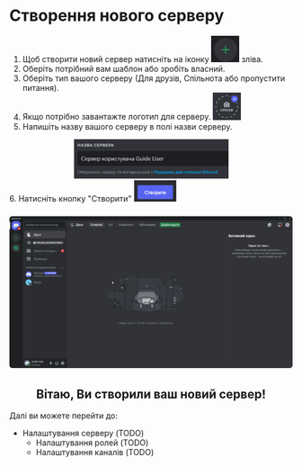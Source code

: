 # Створення нового серверу

1. Щоб створити новий сервер натисніть на іконку <img src="../../assets/Guild_Create/Guild_Create_Icon.png" alt="⊕ (+)" width="50"/> зліва.
2. Оберіть потрібний вам шаблон або зробіть власний.
3. Оберіть тип вашого серверу (Для друзів, Спільнота або пропустити питання).
4. Якщо потрібно завантажте логотип для серверу. <img src="../../assets/Guild_Create/Guild_Icon_Upload_On_Create.png" alt="📷 (Upload)" width="50"/>
5. Напишіть назву вашого серверу в полі назви серверу.
<div style="text-align: center;"> <img src="../../assets/Guild_Create/Guild_Name_Create.png" alt="Назва Сервера" width="275"/> </div>
6. Натисніть кнопку "Створити" <img src="../../assets/Guild_Create/Guild_Create_Submit.png" alt="Створити" width="75"/>

<h3 align="center"><img width="700" style="border-radius:5px;" alt="Створення серверу" src="../../assets/Guild_Create/Discord_Guild_Create.gif"></h3>

<h2 style="text-align: center;">Вітаю, Ви створили ваш новий сервер!</h4>

Далі ви можете перейти до:
- Налаштування серверу (TODO)
	- Налаштування ролей (TODO)
	- Налаштування каналів (TODO)
